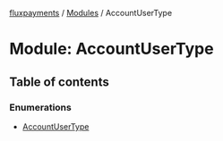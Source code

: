[fluxpayments](../README.md) / [Modules](../modules.md) / AccountUserType

# Module: AccountUserType

## Table of contents

### Enumerations

- [AccountUserType](../enums/AccountUserType.AccountUserType.md)
